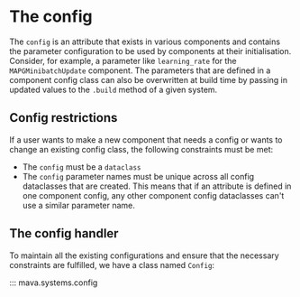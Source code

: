 # The config



The `config` is an attribute that exists in various components and contains the parameter configuration to be used by components at their initialisation. Consider, for example, a parameter like `learning_rate` for the `MAPGMinibatchUpdate` component. The parameters that are defined in a component config class can also be overwritten at build time by passing in updated values to the `.build` method of a given system.
## Config restrictions
If a user wants to make a new component that needs a config or wants to change an existing config class, the following constraints must be met:

- The `config` must be a `dataclass`
- The `config` parameter names must be unique across all config dataclasses that are created. This means that if an attribute is defined in one component config, any other component config dataclasses can't use a similar parameter name.

## The config handler
To maintain all the existing configurations and ensure that the necessary constraints are fulfilled, we have a class named `Config`:

::: mava.systems.config
